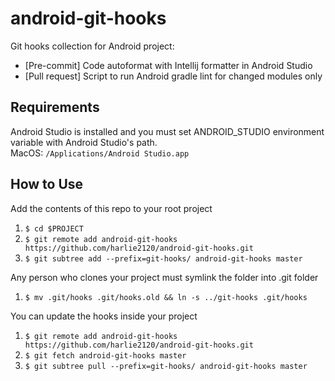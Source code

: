 # android-git-hooks
Git hooks collection for Android project:
- [Pre-commit] Code autoformat with Intellij formatter in Android Studio
- [Pull request] Script to run Android gradle lint for changed modules only

Requirements
------------
Android Studio is installed and you must set ANDROID_STUDIO environment variable with Android Studio's path.  
MacOS: `/Applications/Android Studio.app`  

How to Use
----------
Add the contents of this repo to your root project
1. `$ cd $PROJECT`
2. `$ git remote add android-git-hooks https://github.com/harlie2120/android-git-hooks.git`
3. `$ git subtree add --prefix=git-hooks/ android-git-hooks master`

Any person who clones your project must symlink the folder into .git folder
1. `$ mv .git/hooks .git/hooks.old && ln -s ../git-hooks .git/hooks`

You can update the hooks inside your project
1. `$ git remote add android-git-hooks https://github.com/harlie2120/android-git-hooks.git`
2. `$ git fetch android-git-hooks master`
3. `$ git subtree pull --prefix=git-hooks/ android-git-hooks master`
